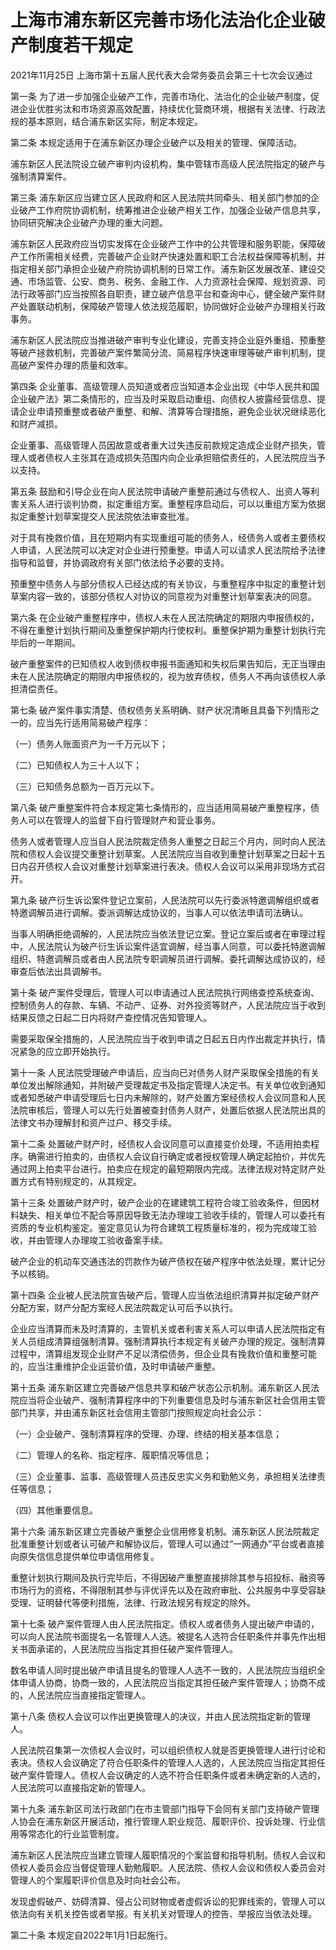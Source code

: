 # 上海市浦东新区完善市场化法治化企业破产制度若干规定

2021年11月25日 上海市第十五届人民代表大会常务委员会第三十七次会议通过



第一条 为了进一步加强企业破产工作，完善市场化、法治化的企业破产制度，促进企业优胜劣汰和市场资源高效配置，持续优化营商环境，根据有关法律、行政法规的基本原则，结合浦东新区实际，制定本规定。

第二条 本规定适用于在浦东新区办理企业破产以及相关的管理、保障活动。

浦东新区人民法院设立破产审判内设机构，集中管辖市高级人民法院指定的破产与强制清算案件。

第三条 浦东新区应当建立区人民政府和区人民法院共同牵头、相关部门参加的企业破产工作府院协调机制，统筹推进企业破产相关工作，加强企业破产信息共享，协同研究解决企业破产办理的重大问题。

浦东新区人民政府应当切实发挥在企业破产工作中的公共管理和服务职能，保障破产工作所需相关经费，完善破产企业财产快速处置和职工合法权益保障等机制，并指定相关部门承担企业破产府院协调机制的日常工作。浦东新区发展改革、建设交通、市场监管、公安、商务、税务、金融工作、人力资源社会保障、规划资源、司法行政等部门应当按照各自职责，建立破产信息平台和查询中心，健全破产案件财产处置联动机制，保障破产管理人依法规范履职，协同做好企业破产办理相关行政事务。

浦东新区人民法院应当推进破产审判专业化建设，完善支持企业庭外重组、预重整等破产拯救机制，完善破产案件繁简分流、简易程序快速审理等破产审判机制，提高破产案件办理的质量和效率。

第四条 企业董事、高级管理人员知道或者应当知道本企业出现《中华人民共和国企业破产法》第二条情形的，应当及时采取启动重组、向债权人披露经营信息、提请企业申请预重整或者破产重整、和解、清算等合理措施，避免企业状况继续恶化和财产减损。

企业董事、高级管理人员因故意或者重大过失违反前款规定造成企业财产损失，管理人或者债权人主张其在造成损失范围内向企业承担赔偿责任的，人民法院应当予以支持。

第五条 鼓励和引导企业在向人民法院申请破产重整前通过与债权人、出资人等利害关系人进行谈判协商，拟定重组方案。重整程序启动后，可以以重组方案为依据拟定重整计划草案提交人民法院依法审查批准。

对于具有挽救价值，且在短期内有实现重组可能的债务人，经债务人或者主要债权人申请，人民法院可以决定对企业进行预重整。申请人可以请求人民法院给予法律指导和监督，并协调政府有关部门依法给予必要的支持。

预重整中债务人与部分债权人已经达成的有关协议，与重整程序中拟定的重整计划草案内容一致的，该部分债权人对协议的同意视为对重整计划草案表决的同意。

第六条 在企业破产重整程序中，债权人未在人民法院确定的期限内申报债权的，不得在重整计划执行期间及重整保护期内行使权利。重整保护期为重整计划执行完毕后的一年期间。

破产重整案件的已知债权人收到债权申报书面通知和失权后果告知后，无正当理由未在人民法院确定的期限内申报债权的，视为放弃债权，债务人不再向该债权人承担清偿责任。

第七条 破产案件事实清楚、债权债务关系明确、财产状况清晰且具备下列情形之一的，应当先行适用简易破产程序：

（一）债务人账面资产为一千万元以下；

（二）已知债权人为三十人以下；

（三）已知债务总额为一百万元以下。

第八条 破产重整案件符合本规定第七条情形的，应当适用简易破产重整程序，债务人可以在管理人的监督下自行管理财产和营业事务。

债务人或者管理人应当自人民法院裁定债务人重整之日起三个月内，同时向人民法院和债权人会议提交重整计划草案。人民法院应当自收到重整计划草案之日起十五日内召开债权人会议对重整计划草案进行表决。债权人会议可以采用非现场方式召开。

第九条 破产衍生诉讼案件登记立案前，人民法院可以先行委派特邀调解组织或者特邀调解员进行调解。委派调解达成协议的，当事人可以依法申请司法确认。

当事人明确拒绝调解的，人民法院应当依法登记立案。登记立案后或者在审理过程中，人民法院认为破产衍生诉讼案件适宜调解，经当事人同意，可以委托特邀调解组织、特邀调解员或者由人民法院专职调解员进行调解。委托调解达成协议的，经审查后依法出具调解书。

第十条 破产案件受理后，管理人可以申请通过人民法院执行网络查控系统查询、控制债务人的存款、车辆、不动产、证券、对外投资等财产，人民法院应当于收到结果反馈之日起二日内将财产查控情况告知管理人。

需要采取保全措施的，人民法院应当于收到申请之日起五日内作出裁定并执行，情况紧急的应立即开始执行。

第十一条 人民法院受理破产申请后，应当向已对债务人财产采取保全措施的有关单位发出解除通知，并附破产受理裁定书及指定管理人决定书。有关单位收到通知或者知悉破产申请受理后七日内未解除的，财产处置方案经债权人会议同意和人民法院审核后，管理人可以先行处置被查封债务人财产，处置后依据人民法院出具的法律文书办理解封和资产过户、移交手续。

第十二条 处置破产财产时，经债权人会议同意可以直接变价处理，不适用拍卖程序。确需进行拍卖的，由债权人会议自行确定或者授权管理人确定起拍价，并优先通过网上拍卖平台进行。拍卖应在规定的最短期限内完成。法律法规对特定财产处置方式有特别规定的，从其规定。

第十三条 处置破产财产时，破产企业的在建建筑工程符合竣工验收条件，但因材料缺失、相关单位不配合等原因导致无法办理竣工验收手续的，管理人可以委托有资质的专业机构鉴定。鉴定意见认为符合建筑工程质量标准的，视为完成竣工验收，并由管理人办理竣工验收备案手续。

破产企业的机动车交通违法的罚款作为破产债权在破产程序中依法处理，累计记分予以核销。

第十四条 企业被人民法院宣告破产后，管理人应当依法组织清算并拟定破产财产分配方案，财产分配方案经人民法院裁定认可后予以执行。

企业应当清算而未及时清算的，主管机关或者利害关系人可以申请人民法院指定有关人员组成清算组强制清算。强制清算执行本规定有关破产办理的规定。强制清算过程中，清算组发现企业财产不足以清偿债务，但企业具有挽救价值和重整可能的，应当注重维护企业运营价值，及时申请破产重整。

第十五条 浦东新区建立完善破产信息共享和破产状态公示机制。浦东新区人民法院应当将企业破产、强制清算程序中的下列重要信息及时与浦东新区社会信用主管部门共享，并由浦东新区社会信用主管部门按照规定向社会公示：

（一）企业破产、强制清算程序的受理、办理、终结的相关基本信息；

（二）管理人的名称、指定程序、履职情况等信息；

（三）企业董事、监事、高级管理人员违反忠实义务和勤勉义务，承担相关法律责任等信息；

（四）其他重要信息。

第十六条 浦东新区建立完善破产重整企业信用修复机制。浦东新区人民法院裁定批准重整计划或者认可破产和解协议后，管理人可以通过“一网通办”平台或者直接向原失信信息提供单位申请信用修复。

重整计划执行期间及执行完毕后，不得因破产重整直接排除其参与招投标、融资等市场行为的资格，不得限制其参与评优评先以及在政府审批、公共服务中享受容缺受理、证明替代等便利措施，法律、行政法规另有规定的除外。

第十七条 破产案件管理人由人民法院指定。债权人或者债务人提出破产申请的，可以向人民法院书面提名一名管理人人选。被提名人选符合任职条件并事先作出相关书面承诺的，人民法院应当指定其担任破产案件管理人。

数名申请人同时提出破产申请且提名的管理人人选不一致的，人民法院应当组织全体申请人协商，协商一致的，人民法院应当指定其担任破产案件管理人；协商不成的，人民法院应当直接指定管理人。

第十八条 债权人会议可以作出更换管理人的决议，并由人民法院指定新的管理人。

人民法院召集第一次债权人会议时，可以组织债权人就是否更换管理人进行讨论和表决。债权人会议确定了符合任职条件的管理人人选的，人民法院应当指定其担任破产案件管理人。债权人会议确定的人选不符合任职条件或者未确定新的人选的，人民法院可以直接指定新的管理人。

第十九条 浦东新区司法行政部门在市主管部门指导下会同有关部门支持破产管理人协会在浦东新区开展活动，推行管理人职业规范、履职评价、投诉处理、行业信用等常态化的行业监管制度。

浦东新区人民法院应当建立管理人履职情况的个案监督和指导机制。债权人会议和债权人委员会应当督促管理人勤勉履职。人民法院、债权人会议和债权人委员会对管理人的个案履职评价信息及时向社会公布。

发现虚假破产、妨碍清算、侵占公司财物或者虚假诉讼的犯罪线索的，管理人可以依法向有关机关控告或者举报。有关机关对管理人的控告、举报应当依法处理。

第二十条 本规定自2022年1月1日起施行。